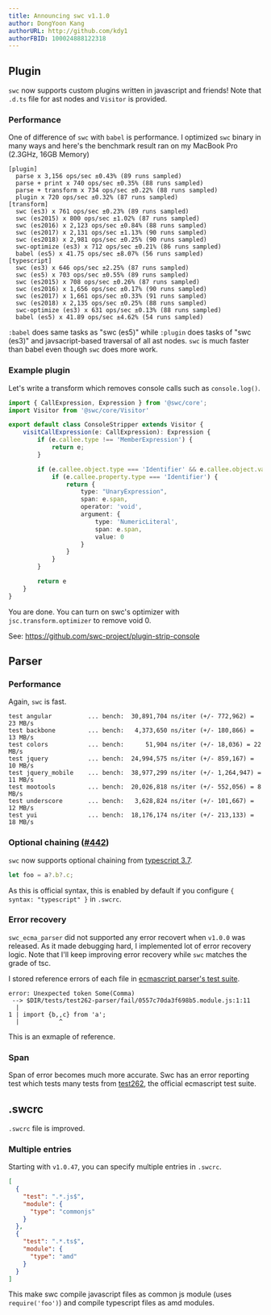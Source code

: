 ```yaml
---
title: Announcing swc v1.1.0
author: DongYoon Kang
authorURL: http://github.com/kdy1
authorFBID: 100024888122318
---
```



## Plugin

`swc` now supports custom plugins written in javascript and friends! Note that `.d.ts` file for ast nodes and `Visitor` is provided.

### Performance

One of difference of `swc` with `babel` is performance. I optimized `swc` binary in many ways and here's the benchmark result ran on my MacBook Pro (2.3GHz, 16GB Memory)

```
[plugin]
  parse x 3,156 ops/sec ±0.43% (89 runs sampled)
  parse + print x 740 ops/sec ±0.35% (88 runs sampled)
  parse + transform x 734 ops/sec ±0.22% (88 runs sampled)
  plugin x 720 ops/sec ±0.32% (87 runs sampled)
[transform]
  swc (es3) x 761 ops/sec ±0.23% (89 runs sampled)
  swc (es2015) x 800 ops/sec ±1.02% (87 runs sampled)
  swc (es2016) x 2,123 ops/sec ±0.84% (88 runs sampled)
  swc (es2017) x 2,131 ops/sec ±1.13% (90 runs sampled)
  swc (es2018) x 2,981 ops/sec ±0.25% (90 runs sampled)
  swc-optimize (es3) x 712 ops/sec ±0.21% (86 runs sampled)
  babel (es5) x 41.75 ops/sec ±8.07% (56 runs sampled)
[typescript]
  swc (es3) x 646 ops/sec ±2.25% (87 runs sampled)
  swc (es5) x 703 ops/sec ±0.55% (89 runs sampled)
  swc (es2015) x 708 ops/sec ±0.26% (87 runs sampled)
  swc (es2016) x 1,656 ops/sec ±0.17% (90 runs sampled)
  swc (es2017) x 1,661 ops/sec ±0.33% (91 runs sampled)
  swc (es2018) x 2,135 ops/sec ±0.25% (88 runs sampled)
  swc-optimize (es3) x 631 ops/sec ±0.13% (88 runs sampled)
  babel (es5) x 41.89 ops/sec ±4.62% (54 runs sampled)
```

`:babel` does same tasks as "swc (es5)" while `:plugin` does tasks of "swc (es3)" and javsacript-based traversal of all ast nodes. `swc` is much faster than babel even though `swc` does more work.


### Example plugin

Let's write a transform which removes console calls such as `console.log()`.

```ts
import { CallExpression, Expression } from '@swc/core';
import Visitor from '@swc/core/Visitor'

export default class ConsoleStripper extends Visitor {
    visitCallExpression(e: CallExpression): Expression {
        if (e.callee.type !== 'MemberExpression') {
            return e;
        }

        if (e.callee.object.type === 'Identifier' && e.callee.object.value === 'console') {
            if (e.callee.property.type === 'Identifier') {
                return {
                    type: "UnaryExpression",
                    span: e.span,
                    operator: 'void',
                    argument: {
                        type: 'NumericLiteral',
                        span: e.span,
                        value: 0
                    }
                }
            }
        }

        return e
    }
}
```

You are done. You can turn on swc's optimizer with `jsc.transform.optimizer` to remove void 0.

See: https://github.com/swc-project/plugin-strip-console



## Parser

### Performance

Again, `swc` is fast.


```
test angular          ... bench:  30,891,704 ns/iter (+/- 772,962) = 23 MB/s
test backbone         ... bench:   4,373,650 ns/iter (+/- 180,866) = 13 MB/s
test colors           ... bench:      51,904 ns/iter (+/- 18,036) = 22 MB/s
test jquery           ... bench:  24,994,575 ns/iter (+/- 859,167) = 10 MB/s
test jquery_mobile    ... bench:  38,977,299 ns/iter (+/- 1,264,947) = 11 MB/s
test mootools         ... bench:  20,026,818 ns/iter (+/- 552,056) = 8 MB/s
test underscore       ... bench:   3,628,824 ns/iter (+/- 101,667) = 12 MB/s
test yui              ... bench:  18,176,174 ns/iter (+/- 213,133) = 18 MB/s
```


### Optional chaining ([#442](https://github.com/swc-project/swc/issues/442))

`swc` now supports optional chaining from [typescript 3.7](https://www.typescriptlang.org/docs/handbook/release-notes/typescript-3-7.html).

```ts
let foo = a?.b?.c;
```

As this is official syntax, this is enabled by default if you configure `{ syntax: "typescript" }` in `.swcrc`.


### Error recovery

`swc_ecma_parser` did not supported any error recovert when `v1.0.0` was released. As it made debugging hard, I implemented lot of error recovery logic. Note that I'll keep improving error recovery while `swc` matches the grade of tsc.

I stored reference errors of each file in [ecmascript parser's test suite](https://github.com/swc-project/swc/tree/master/ecmascript/parser/tests/test262-error-references/fail). 

```
error: Unexpected token Some(Comma)
 --> $DIR/tests/test262-parser/fail/0557c70da3f698b5.module.js:1:11
  |
1 | import {b,,c} from 'a';
  |           ^

```

This is an exmaple of reference.

### Span

Span of error becomes much more accurate. Swc has an error reporting test which tests many tests from [test262][], the official ecmascript test suite.




## .swcrc

`.swcrc` file is improved.


### Multiple entries

Starting with `v1.0.47`, you can specify multiple entries in `.swcrc`. 

```json
[
  {
    "test": ".*.js$",
    "module": {
      "type": "commonjs"
    }
  },
  {
    "test": ".*.ts$",
    "module": {
      "type": "amd"
    }
  }
]
```

This make swc compile javascript files as common js module (uses `require('foo')`) and compile typescript files as amd modules.



[test262]:https://github.com/tc39/test262